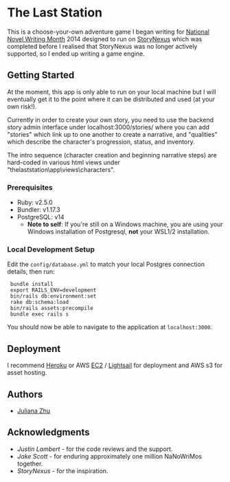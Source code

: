 # The Last Station

This is a choose-your-own adventure game I began writing for [National Novel Writing Month](https://nanowrimo.org/) 2014 designed to run on [StoryNexus](www.storynexus.com) which was completed before I realised that StoryNexus was no longer actively supported, so I ended up writing a game engine.

## Getting Started

At the moment, this app is only able to run on your local machine but I will eventually get it to the point where it can be distributed and used (at your own risk!). 

Currently in order to create your own story, you need to use the backend story admin interface under localhost:3000/stories/ where you can add "stories" which link up to one another to create a narrative, and "qualities" which describe the character's progression, status, and inventory.  

The intro sequence (character creation and beginning narrative steps) are hard-coded in various html views under "thelaststation\app\views\characters".

### Prerequisites
* Ruby: v2.5.0
* Bundler: v1.17.3
* PostgreSQL: v14
  * **Note to self**: If you're still on a Windows machine, you are using your Windows installation of Postgresql, **not** your WSL1/2 installation.

### Local Development Setup
Edit the `config/database.yml` to match your local Postgres connection details, then run:

```
 bundle install
 export RAILS_ENV=development
 bin/rails db:environment:set
 rake db:schema:load
 bin/rails assets:precompile
 bundle exec rails s
```

You should now be able to navigate to the application at `localhost:3000`.

## Deployment

I recommend [Heroku](https://www.heroku.com/) or AWS [EC2](https://aws.amazon.com/ec2) / [Lightsail](https://aws.amazon.com/lightsail/) for deployment and AWS s3 for asset hosting.

## Authors
* [Juliana Zhu](https://github.com/julianazhu)

## Acknowledgments

* *Justin Lambert* - for the code reviews and the support.
* *Jake Scott* - for enduring approximately one million NaNoWriMos together.
* *StoryNexus* - for the inspiration.
